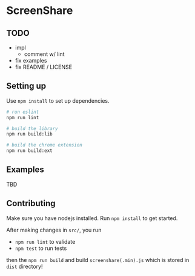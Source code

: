 # ScreenShare
## TODO
- impl
  - comment w/ lint
- fix examples
- fix README / LICENSE

## Setting up

Use `npm install` to set up dependencies.

```sh
# run eslint
npm run lint

# build the library
npm run build:lib

# build the chrome extension
npm run build:ext
```

## Examples

TBD

## Contributing

Make sure you have nodejs installed. Run `npm install` to get started.

After making changes in `src/`, you run

- `npm run lint` to validate
- `npm test` to run tests

then the `npm run build` and build `screenshare(.min).js` which is stored in `dist` directory!
